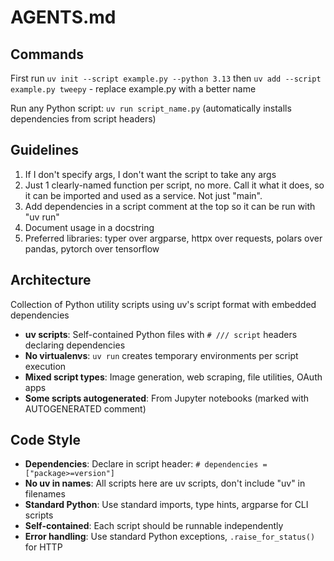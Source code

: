 # AGENTS.md

## Commands

First run `uv init --script example.py --python 3.13` then `uv add --script example.py tweepy` - replace example.py with a better name

Run any Python script: `uv run script_name.py` (automatically installs dependencies from script headers)

## Guidelines

1. If I don't specify args, I don't want the script to take any args
2. Just 1 clearly-named function per script, no more. Call it what it does, so it can be imported and used as a service. Not just "main".
3. Add dependencies in a script comment at the top so it can be run with "uv run"
4. Document usage in a docstring
5. Preferred libraries: typer over argparse, httpx over requests, polars over pandas, pytorch over tensorflow

## Architecture
Collection of Python utility scripts using uv's script format with embedded dependencies
- **uv scripts**: Self-contained Python files with `# /// script` headers declaring dependencies
- **No virtualenvs**: `uv run` creates temporary environments per script execution
- **Mixed script types**: Image generation, web scraping, file utilities, OAuth apps
- **Some scripts autogenerated**: From Jupyter notebooks (marked with AUTOGENERATED comment)

## Code Style
- **Dependencies**: Declare in script header: `# dependencies = ["package>=version"]`
- **No uv in names**: All scripts here are uv scripts, don't include "uv" in filenames
- **Standard Python**: Use standard imports, type hints, argparse for CLI scripts
- **Self-contained**: Each script should be runnable independently
- **Error handling**: Use standard Python exceptions, `.raise_for_status()` for HTTP
